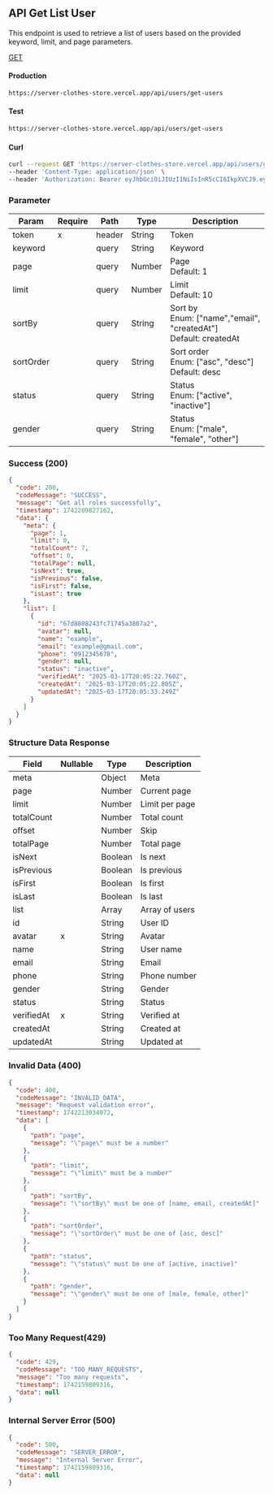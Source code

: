 ## API Get List User

This endpoint is used to retrieve a list of users based on the provided keyword, limit, and page parameters.

[GET](#)

#### Production

```bash
https://server-clothes-store.vercel.app/api/users/get-users
```

#### Test

```bash
https://server-clothes-store.vercel.app/api/users/get-users
```

#### Curl

```bash
curl --request GET 'https://server-clothes-store.vercel.app/api/users/get-users' \
--header 'Content-Type: application/json' \
--header 'Authorization: Bearer eyJhbGciOiJIUzI1NiIsInR5cCI6IkpXVCJ9.eyJpZCI6IjY3ZDJhMzMyYzhhMjEzYjA1MDI4MzNjNiIsInR5cGUiOiJVc2VyIiwiaWF0IjoxNzQyMjAxMDU5LCJleHAiOjE3NDIyMDE5NTl9.gsqLAzSlJKDPU3D9gvKg_I42NJ3NhI2d5svf-MYywDo' \
```

### Parameter

| Param     | Require | Path   | Type   | Description                                                          |
| --------- | ------- | ------ | ------ | -------------------------------------------------------------------- |
| token     | x       | header | String | Token                                                                |
| keyword   |         | query  | String | Keyword                                                              |
| page      |         | query  | Number | Page<br>Default: 1                                                   |
| limit     |         | query  | Number | Limit<br>Default: 10                                                 |
| sortBy    |         | query  | String | Sort by<br>Enum: ["name","email", "createdAt"]<br>Default: createdAt |
| sortOrder |         | query  | String | Sort order<br>Enum: ["asc", "desc"]<br>Default: desc                 |
| status    |         | query  | String | Status<br>Enum: ["active", "inactive"]                               |
| gender    |         | query  | String | Status<br>Enum: ["male", "female", "other"]                          |

### Success (200)

```json
{
  "code": 200,
  "codeMessage": "SUCCESS",
  "message": "Get all roles successfully",
  "timestamp": 1742209827162,
  "data": {
    "meta": {
      "page": 1,
      "limit": 0,
      "totalCount": 7,
      "offset": 0,
      "totalPage": null,
      "isNext": true,
      "isPrevious": false,
      "isFirst": false,
      "isLast": true
    },
    "list": [
      {
        "id": "67d8808243fc71745a3807a2",
        "avatar": null,
        "name": "example",
        "email": "example@gmail.com",
        "phone": "0912345678",
        "gender": null,
        "status": "inactive",
        "verifiedAt": "2025-03-17T20:05:22.760Z",
        "createdAt": "2025-03-17T20:05:22.805Z",
        "updatedAt": "2025-03-17T20:05:33.249Z"
      }
    ]
  }
}
```

### Structure Data Response

| Field      | Nullable | Type    | Description    |
| ---------- | -------- | ------- | -------------- |
| meta       |          | Object  | Meta           |
| page       |          | Number  | Current page   |
| limit      |          | Number  | Limit per page |
| totalCount |          | Number  | Total count    |
| offset     |          | Number  | Skip           |
| totalPage  |          | Number  | Total page     |
| isNext     |          | Boolean | Is next        |
| isPrevious |          | Boolean | Is previous    |
| isFirst    |          | Boolean | Is first       |
| isLast     |          | Boolean | Is last        |
| list       |          | Array   | Array of users |
| id         |          | String  | User ID        |
| avatar     | x        | String  | Avatar         |
| name       |          | String  | User name      |
| email      |          | String  | Email          |
| phone      |          | String  | Phone number   |
| gender     |          | String  | Gender         |
| status     |          | String  | Status         |
| verifiedAt | x        | String  | Verified at    |
| createdAt  |          | String  | Created at     |
| updatedAt  |          | String  | Updated at     |

### Invalid Data (400)

```json
{
  "code": 400,
  "codeMessage": "INVALID_DATA",
  "message": "Request validation error",
  "timestamp": 1742213034072,
  "data": [
    {
      "path": "page",
      "message": "\"page\" must be a number"
    },
    {
      "path": "limit",
      "message": "\"limit\" must be a number"
    },
    {
      "path": "sortBy",
      "message": "\"sortBy\" must be one of [name, email, createdAt]"
    },
    {
      "path": "sortOrder",
      "message": "\"sortOrder\" must be one of [asc, desc]"
    },
    {
      "path": "status",
      "message": "\"status\" must be one of [active, inactive]"
    },
    {
      "path": "gender",
      "message": "\"gender\" must be one of [male, female, other]"
    }
  ]
}
```

### Too Many Request(429)

```json
{
  "code": 429,
  "codeMessage": "TOO_MANY_REQUESTS",
  "message": "Too many requests",
  "timestamp": 1742159809316,
  "data": null
}
```

### Internal Server Error (500)

```json
{
  "code": 500,
  "codeMessage": "SERVER_ERROR",
  "message": "Internal Server Error",
  "timestamp": 1742159809316,
  "data": null
}
```
